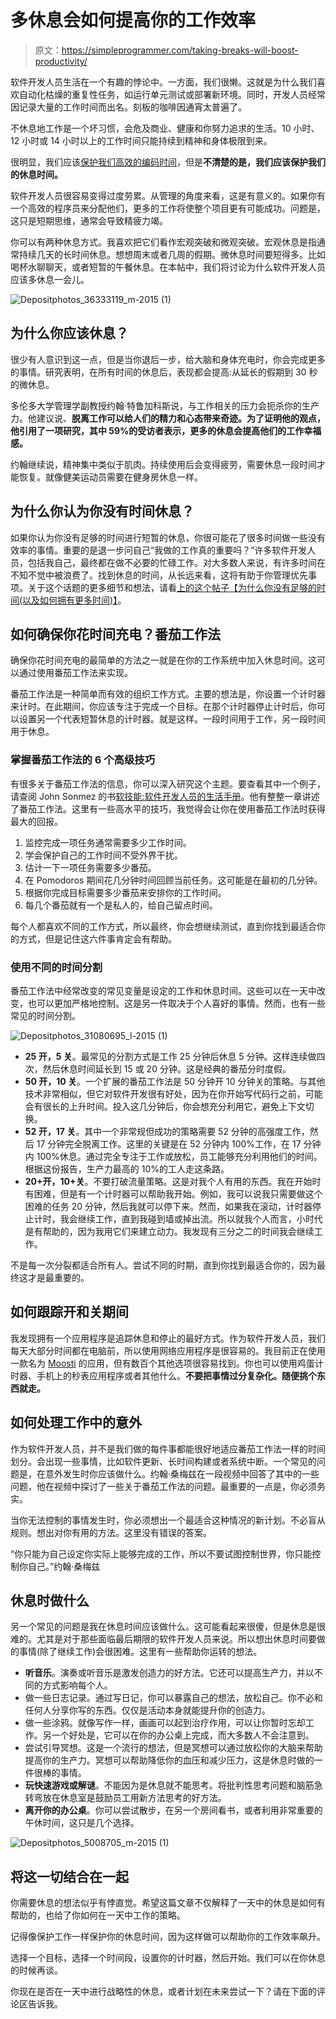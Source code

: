 # 多休息会如何提高你的工作效率

> 原文：<https://simpleprogrammer.com/taking-breaks-will-boost-productivity/>

软件开发人员生活在一个有趣的悖论中。一方面，我们很懒。这就是为什么我们喜欢自动化枯燥的重复性任务，如运行单元测试或部署新环境。同时，开发人员经常因记录大量的工作时间而出名。刻板的咖啡因通宵太普遍了。

不休息地工作是一个坏习惯，会危及商业、健康和你努力追求的生活。10 小时、12 小时或 14 小时以上的工作时间只能持续到精神和身体极限到来。

很明显，我们应该[保护我们高效的编码时间](https://simpleprogrammer.com/productivity-for-busy-developers/)，但是**不清楚的是，我们应该保护我们的休息时间。**

软件开发人员很容易变得过度劳累。从管理的角度来看，这是有意义的。如果你有一个高效的程序员来分配他们，更多的工作将使整个项目更有可能成功。问题是，这只是短期思维，通常会导致精疲力竭。

你可以有两种休息方式。我喜欢把它们看作宏观突破和微观突破。宏观休息是指通常持续几天的长时间休息。想想周末或者几周的假期。微休息时间要短得多。比如喝杯水聊聊天，或者短暂的午餐休息。在本帖中，我们将讨论为什么软件开发人员应该多休息一会儿。

![Depositphotos_36333119_m-2015 (1)](img/066a353f2cdbcc1d2290516d562d9e5e.png)

## 为什么你应该休息？

很少有人意识到这一点，但是当你退后一步，给大脑和身体充电时，你会完成更多的事情。研究表明，在所有时间的休息后，表现都会提高:从延长的假期到 30 秒的微休息。

多伦多大学管理学副教授约翰·特鲁加科斯说，与工作相关的压力会扼杀你的生产力。他建议说、**脱离工作可以给人们的精力和心态带来奇迹。为了证明他的观点，他引用了一项研究，其中 59%的受访者表示，更多的休息会提高他们的工作幸福感。**

约翰继续说，精神集中类似于肌肉。持续使用后会变得疲劳，需要休息一段时间才能恢复。就像健美运动员需要在健身房休息一样。

## 为什么你认为你没有时间休息？

如果你认为你没有足够的时间进行短暂的休息，你很可能花了很多时间做一些没有效率的事情。重要的是退一步问自己“我做的工作真的重要吗？”许多软件开发人员，包括我自己，最终都在做不必要的忙碌工作。对大多数人来说，有许多时间在不知不觉中被浪费了。找到休息的时间，从长远来看，这将有助于你管理优先事项。关于这个话题的更多细节和想法，请看[上的这个帖子【为什么你没有足够的时间(以及如何拥有更多时间)】](https://simpleprogrammer.com/2014/11/10/dont-enough-time/)。

## 如何确保你花时间充电？番茄工作法

确保你花时间充电的最简单的方法之一就是在你的工作系统中加入休息时间。这可以通过使用番茄工作法来实现。

番茄工作法是一种简单而有效的组织工作方式。主要的想法是，你设置一个计时器来计时。在此期间，你应该专注于完成一个目标。在那个计时器停止计时后，你可以设置另一个代表短暂休息的计时器。就是这样。一段时间用于工作，另一段时间用于休息。

### 掌握番茄工作法的 6 个高级技巧

有很多关于番茄工作法的信息，你可以深入研究这个主题。要查看其中一个例子，请查阅 John Sonmez 的书[软技能:软件开发人员的生活手册](https://simpleprogrammer.com/softskills)。他有整整一章讲述了番茄工作法。这里有一些高水平的技巧，我觉得会让你在使用番茄工作法时获得最大的回报。

1.  监控完成一项任务通常需要多少工作时间。
2.  学会保护自己的工作时间不受外界干扰。
3.  估计一下一项任务需要多少番茄。
4.  在 Pomodoros 期间花几分钟时间回顾当前任务。这可能是在最初的几分钟。
5.  根据你完成目标需要多少番茄来安排你的工作时间。
6.  每几个番茄就有一个是私人的，给自己留点时间。

每个人都喜欢不同的工作方式，所以最终，你会想继续测试，直到你找到最适合你的方式，但是记住这六件事肯定会有帮助。

### 使用不同的时间分割

番茄工作法中经常改变的常见变量是设定的工作和休息时间。这些可以在一天中改变，也可以更加严格地控制。这是另一件取决于个人喜好的事情。然而，也有一些常见的时间分割。

![Depositphotos_31080695_l-2015 (1)](img/6a168de94414bf25fe322a0f6618ee89.png)

*   **25 开，5 关**。最常见的分割方式是工作 25 分钟后休息 5 分钟。这样连续做四次，然后休息时间延长到 15 或 20 分钟。这是经典的番茄分时度假。
*   **50 开，10 关**。一个扩展的番茄工作法是 50 分钟开 10 分钟关的策略。与其他技术非常相似，但它对软件开发很有好处，因为在你开始写代码行之前，可能会有很长的上升时间。投入这几分钟后，你会想充分利用它，避免上下文切换。
*   **52 开，17 关**。其中一个非常规但成功的策略需要 52 分钟的高强度工作，然后 17 分钟完全脱离工作。这里的关键是在 52 分钟内 100%工作，在 17 分钟内 100%休息。通过完全专注于工作或放松，员工能够充分利用他们的时间。根据这份报告，生产力最高的 10%的工人走这条路。
*   **20+开，10+关**。不要打破流量策略。这是对我个人有用的东西。我在开始时有困难，但是有一个计时器可以帮助我开始。例如，我可以说我只需要做这个困难的任务 20 分钟，然后我就可以停下来。然而，如果我在滚动，计时器停止计时，我会继续工作，直到我碰到墙或掉出流。所以就我个人而言，小时代是有帮助的，因为我用它们来建立动力。我发现有三分之二的时间我会继续工作。

不是每一次分裂都适合所有人。尝试不同的时期，直到你找到最适合你的，因为最终这才是最重要的。

## 如何跟踪开和关期间

我发现拥有一个应用程序是追踪休息和停止的最好方式。作为软件开发人员，我们每天大部分时间都在电脑前，所以使用网络应用程序是很容易的。我目前正在使用一款名为 [Moosti](http://www.moosti.com/) 的应用，但有数百个其他选项很容易找到。你也可以使用鸡蛋计时器、手机上的秒表应用程序或者其他什么。**不要把事情过分复杂化。随便挑个东西就走。**

## 如何处理工作中的意外

作为软件开发人员，并不是我们做的每件事都能很好地适应番茄工作法一样的时间划分。会出现一些事情，比如软件更新、长时间构建或者系统中断。一个常见的问题是，在意外发生时你应该做什么。约翰·桑梅兹在一段视频中回答了其中的一些问题，他在视频中探讨了一些关于番茄工作法的问题。最重要的一点是，你必须务实。

当你无法控制的事情发生时，你必须想出一个最适合这种情况的新计划。不必盲从规则。想出对你有用的方法。这里没有错误的答案。

“你只能为自己设定你实际上能够完成的工作，所以不要试图控制世界，你只能控制你自己。”约翰·桑梅兹

## 休息时做什么

另一个常见的问题是我在休息时间应该做什么。这可能看起来很傻，但是休息是很难的。尤其是对于那些面临最后期限的软件开发人员来说。所以想出休息时间要做的事情(除了继续工作)会很困难。这里有一些帮助你运转的想法。

*   **听音乐**。演奏或听音乐是激发创造力的好方法。它还可以提高生产力，并以不同的方式影响每个人。
*   做一些日志记录。通过写日记，你可以暴露自己的想法，放松自己。你不必和任何人分享你写的东西。仅仅是活动本身就能提升你的创造力。
*   做一些涂鸦。就像写作一样，画画可以起到治疗作用，可以让你暂时忘却工作。另一个好处是，它可以在你的办公桌上完成，而大多数人不会注意到。
*   尝试引导冥想。这是一个流行的想法，但是冥想可以通过放松你的大脑来帮助提高你的生产力。冥想可以帮助降低你的血压和减少压力，这是休息时做的一件很棒的事情。
*   **玩快速游戏或解谜**。不能因为是休息就不能思考。将批判性思考问题和脑筋急转弯放在休息室是鼓励员工用新方法思考的好方法。
*   **离开你的办公桌**。你可以尝试散步，在另一个房间看书，或者利用非常重要的午休时间，这只是几个选择。

![Depositphotos_5008705_m-2015 (1)](img/0ec46046e874a06dd66a2e81aab6ab46.png)

## 将这一切结合在一起

你需要休息的想法似乎有悖直觉。希望这篇文章不仅解释了一天中的休息是如何有帮助的，也给了你如何在一天中工作的策略。

记得像保护工作一样保护你的休息时间，因为这样做可以帮助你的工作效率飙升。

选择一个目标，选择一个时间段，设置你的计时器，然后开始。我们可以在你休息的时候再谈。

你现在是否在一天中进行战略性的休息，或者计划在未来尝试一下？请在下面的评论区告诉我。